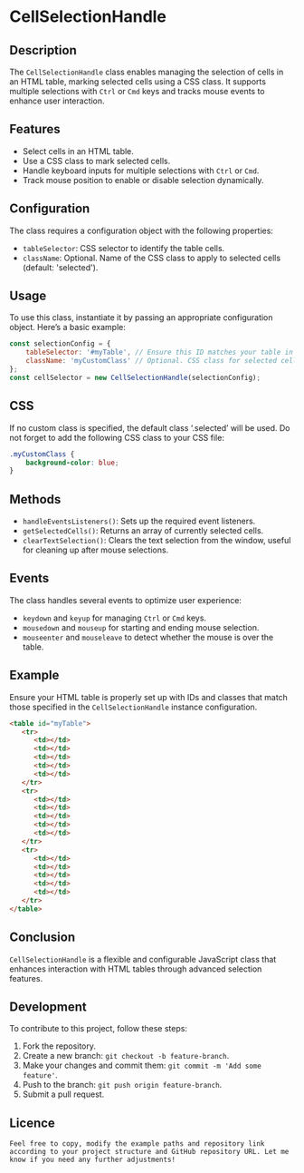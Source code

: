 # CellSelectionHandle

## Description
The `CellSelectionHandle` class enables managing the selection of cells in an HTML table, marking selected cells using a CSS class. It supports multiple selections with `Ctrl` or `Cmd` keys and tracks mouse events to enhance user interaction.

## Features
- Select cells in an HTML table.
- Use a CSS class to mark selected cells.
- Handle keyboard inputs for multiple selections with `Ctrl` or `Cmd`.
- Track mouse position to enable or disable selection dynamically.

## Configuration
The class requires a configuration object with the following properties:
- `tableSelector`: CSS selector to identify the table cells.
- `className`: Optional. Name of the CSS class to apply to selected cells (default: 'selected').

## Usage
To use this class, instantiate it by passing an appropriate configuration object. Here’s a basic example:

```javascript
const selectionConfig = {
    tableSelector: '#myTable', // Ensure this ID matches your table in the HTML
    className: 'myCustomClass' // Optional. CSS class for selected cells
};
const cellSelector = new CellSelectionHandle(selectionConfig);
```
## CSS
If no custom class is specified, the default class ‘.selected’ will be used.
Do not forget to add the following CSS class to your CSS file:

```css
.myCustomClass {
    background-color: blue;
}
```

## Methods
- `handleEventsListeners()`: Sets up the required event listeners.
- `getSelectedCells()`: Returns an array of currently selected cells.
- `clearTextSelection()`: Clears the text selection from the window, useful for cleaning up after mouse selections.

## Events
The class handles several events to optimize user experience:
- `keydown` and `keyup` for managing `Ctrl` or `Cmd` keys.
- `mousedown` and `mouseup` for starting and ending mouse selection.
- `mouseenter` and `mouseleave` to detect whether the mouse is over the table.

## Example
Ensure your HTML table is properly set up with IDs and classes that match those specified in the `CellSelectionHandle` instance configuration.

```html
<table id="myTable">
   <tr>
      <td></td>
      <td></td>
      <td></td>
      <td></td>
      <td></td>
   </tr>
   <tr>
      <td></td>
      <td></td>
      <td></td>
      <td></td>
      <td></td>
   </tr>
   <tr>
      <td></td>
      <td></td>
      <td></td>
      <td></td>
      <td></td>
   </tr>
</table>
```

## Conclusion
`CellSelectionHandle` is a flexible and configurable JavaScript class that enhances interaction with HTML tables through advanced selection features.

## Development
To contribute to this project, follow these steps:

1. Fork the repository.
2. Create a new branch: `git checkout -b feature-branch`.
3. Make your changes and commit them: `git commit -m 'Add some feature'`.
4. Push to the branch: `git push origin feature-branch`.
5. Submit a pull request.

## Licence
```
Feel free to copy, modify the example paths and repository link according to your project structure and GitHub repository URL. Let me know if you need any further adjustments!
```